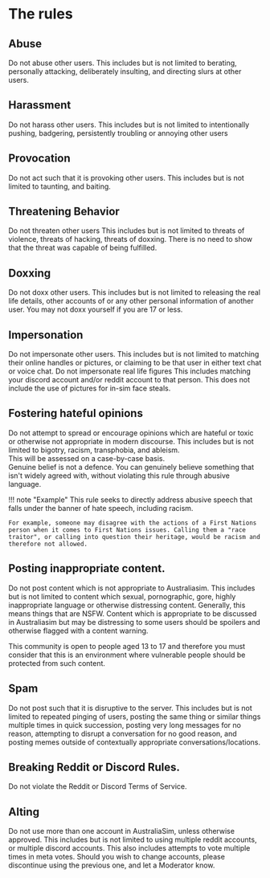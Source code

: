 # The rules

## Abuse
Do not abuse other users.
This includes but is not limited to berating, personally attacking, deliberately insulting, and directing slurs at other users. 

## Harassment
Do not harass other users. 
This includes but is not limited to intentionally pushing, badgering, persistently troubling or annoying other users

## Provocation
Do not act such that it is provoking other users.
This includes but is not limited to taunting, and baiting. 

## Threatening Behavior
Do not threaten other users
This includes but is not limited to threats of violence, threats of hacking, threats of doxxing.
There is no need to show that the threat was capable of being fulfilled.

## Doxxing
Do not doxx other users. 
This includes but is not limited to releasing the real life details, other accounts of or any other personal information of another user.
You may not doxx yourself if you are 17 or less. 

## Impersonation
Do not impersonate other users.
This includes but is not limited to matching their online handles or pictures, or claiming to be that user in either text chat or voice chat.
Do not impersonate real life figures
This includes matching your discord account and/or reddit account to that person.
This does not include the use of pictures for in-sim face steals. 

## Fostering hateful opinions
Do not attempt to spread or encourage opinions which are hateful or toxic or otherwise not appropriate in modern discourse.
This includes but is not limited to bigotry, racism, transphobia, and ableism.  
This will be assessed on a case-by-case basis.  
Genuine belief is not a defence. You can genuinely believe something that isn't widely agreed with, without violating this rule through abusive language.

!!! note "Example"
    This rule seeks to directly address abusive speech that falls under the banner of hate speech, including racism.

    For example, someone may disagree with the actions of a First Nations person when it comes to First Nations issues. Calling them a "race traitor", or calling into question their heritage, would be racism and therefore not allowed.

## Posting inappropriate content.
Do not post content which is not appropriate to Australiasim.
This includes but is not limited to content which sexual, pornographic, gore, highly inappropriate language or otherwise distressing content.
Generally, this means things that are NSFW.
Content which is appropriate to be discussed in Australiasim but may be distressing to some users should be spoilers and otherwise flagged with a content warning.

This community is open to people aged 13 to 17 and therefore you must consider that this is an environment where vulnerable people should be protected from such content.

## Spam
Do not post such that it is disruptive to the server.
This includes but is not limited to repeated pinging of users, posting the same thing or similar things multiple times in quick succession, posting very long messages for no reason, attempting to disrupt a conversation for no good reason, and posting memes outside of contextually appropriate conversations/locations.

## Breaking Reddit or Discord Rules.
Do not violate the Reddit or Discord Terms of Service.

## Alting
Do not use more than one account in AustraliaSim, unless otherwise approved.
This includes but is not limited to using multiple reddit accounts, or multiple discord accounts.
This also includes attempts to vote multiple times in meta votes.
Should you wish to change accounts, please discontinue using the previous one, and let a Moderator know.

